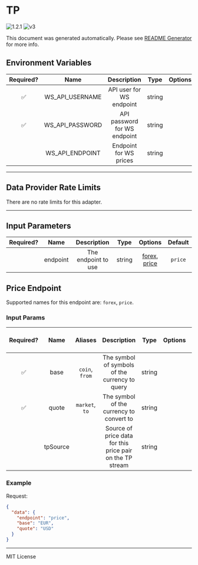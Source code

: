 # TP

![1.2.1](https://img.shields.io/github/package-json/v/smartcontractkit/external-adapters-js?filename=packages/sources/tp/package.json) ![v3](https://img.shields.io/badge/framework%20version-v3-blueviolet)

This document was generated automatically. Please see [README Generator](../../scripts#readme-generator) for more info.

## Environment Variables

| Required? |      Name       |         Description          |  Type  | Options |                           Default                           |
| :-------: | :-------------: | :--------------------------: | :----: | :-----: | :---------------------------------------------------------: |
|    ✅     | WS_API_USERNAME |   API user for WS endpoint   | string |         |                                                             |
|    ✅     | WS_API_PASSWORD | API password for WS endpoint | string |         |                                                             |
|           | WS_API_ENDPOINT |    Endpoint for WS prices    | string |         | `ws://json.mktdata.portal.apac.parametasolutions.com:12000` |

---

## Data Provider Rate Limits

There are no rate limits for this adapter.

---

## Input Parameters

| Required? |   Name   |     Description     |  Type  |                      Options                       | Default |
| :-------: | :------: | :-----------------: | :----: | :------------------------------------------------: | :-----: |
|           | endpoint | The endpoint to use | string | [forex](#price-endpoint), [price](#price-endpoint) | `price` |

## Price Endpoint

Supported names for this endpoint are: `forex`, `price`.

### Input Params

| Required? |   Name   |    Aliases     |                        Description                        |  Type  | Options | Default | Depends On | Not Valid With |
| :-------: | :------: | :------------: | :-------------------------------------------------------: | :----: | :-----: | :-----: | :--------: | :------------: |
|    ✅     |   base   | `coin`, `from` |      The symbol of symbols of the currency to query       | string |         |         |            |                |
|    ✅     |  quote   | `market`, `to` |         The symbol of the currency to convert to          | string |         |         |            |                |
|           | tpSource |                | Source of price data for this price pair on the TP stream | string |         |  `GBL`  |            |                |

### Example

Request:

```json
{
  "data": {
    "endpoint": "price",
    "base": "EUR",
    "quote": "USD"
  }
}
```

---

MIT License
